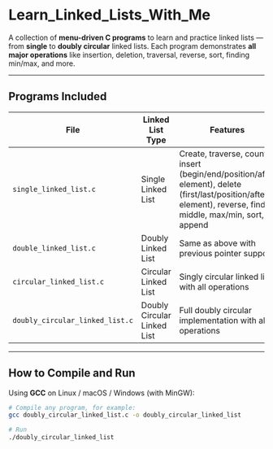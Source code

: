 # Learn_Linked_Lists_With_Me

A collection of **menu-driven C programs** to learn and practice linked lists — from **single** to **doubly circular** linked lists. Each program demonstrates **all major operations** like insertion, deletion, traversal, reverse, sort, finding min/max, and more.

---

##  Programs Included

| File | Linked List Type | Features |
|------|-----------------|----------|
| `single_linked_list.c` | Single Linked List | Create, traverse, count, insert (begin/end/position/after element), delete (first/last/position/after element), reverse, find middle, max/min, sort, append |
| `double_linked_list.c` | Doubly Linked List | Same as above with previous pointer support |
| `circular_linked_list.c` | Circular Linked List | Singly circular linked list with all operations |
| `doubly_circular_linked_list.c` | Doubly Circular Linked List | Full doubly circular implementation with all operations |

---

##  How to Compile and Run

Using **GCC** on Linux / macOS / Windows (with MinGW):

```bash
# Compile any program, for example:
gcc doubly_circular_linked_list.c -o doubly_circular_linked_list

# Run
./doubly_circular_linked_list

